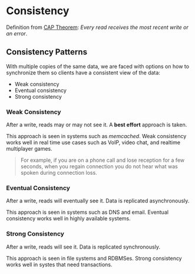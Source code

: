 # Consistency

Definition from [CAP Theorem](../cap): *Every read receives the most recent write or an error*.

## Consistency Patterns

With multiple copies of the same data, we are faced with options on how to synchronize them so clients have a consistent view of the data:

* Weak consistency
* Eventual consistency
* Strong consistency

### Weak Consistency

After a write, reads may or may not see it. A **best effort** approach is taken.

This approach is seen in systems such as *memcached*. Weak consistency works well in real time use cases such as VoIP, video chat, and realtime multiplayer games.

> For example, if you are on a phone call and lose reception for a few seconds, when you regain connection you do not hear what was spoken during connection loss.

### Eventual Consistency

After a write, reads will eventually see it. Data is replicated asynchronously.

This approach is seen in systems such as DNS and email. Eventual consistency works well in highly available systems.

### Strong Consistency

After a write, reads will see it. Data is replicated synchronously.

This approach is seen in file systems and RDBMSes. Strong consistency works well in systes that need transactions.
